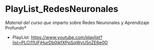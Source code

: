 # PlayList_RedesNeuronales

*Material del curso que imp*arto sobre Redes Neuronales y Aprendizaje Profundo*

* PlayList: https://www.youtube.com/playlist?list=PLCl11UFjHurDb0ikfXPpSqWyU5nZE6e0O
